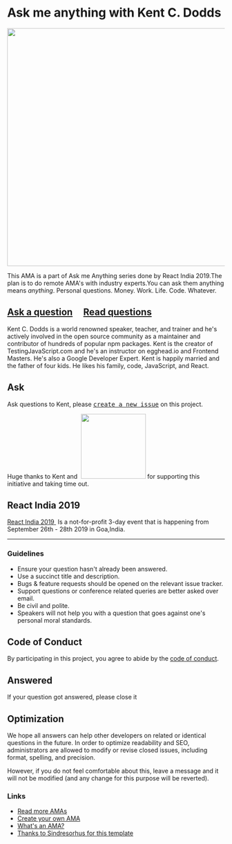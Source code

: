 # Ask me anything with Kent C. Dodds

<img src="/ama-kent-cover.png" width="550">




This AMA is a part of Ask me Anything series done by React India 2019.The plan is to do remote AMA's with industry experts.You can ask them anything means *anything*. Personal questions. Money. Work. Life. Code. Whatever.

## [Ask a question](../../issues/new) &nbsp;&nbsp;&nbsp; [Read questions](../../issues?utf8=%E2%9C%93&q=is%3Aissue%20is%3Aclosed%20sort%3Aupdated-desc%20-label%3Ahidden)

Kent C. Dodds is a world renowned speaker, teacher, and trainer and he's actively involved in the open source community as a maintainer and contributor of hundreds of popular npm packages. Kent is the creator of TestingJavaScript.com and he's an instructor on egghead.io and Frontend Masters. He's also a Google Developer Expert. Kent is happily married and the father of four kids. He likes his family, code, JavaScript, and React.


## Ask

Ask questions to Kent, please <kbd>[create a new issue](https://github.com/React-IND/React-India-2019-AMA-Kentcdodds/issues/new)</kbd> on this project.



Huge thanks to Kent and &nbsp;<a href="https://testingjavascript.com"><img src="https://testingjavascript.com/static/logoDark-d1013bdb0564fc97a0207b86df5d9d5e.svg" width="150"></a> for supporting this initiative and taking time out.&nbsp;

## React India 2019
<a href="http://reactindia.io">React India 2019 </a>&nbsp;Is a not-for-profit 3-day event that is happening from September 26th - 28th 2019 in Goa,India.</div>

---

### Guidelines

- Ensure your question hasn't already been answered.
- Use a succinct title and description.
- Bugs & feature requests should be opened on the relevant issue tracker.
- Support questions or conference related queries are better asked over email.
- Be civil and polite.
- Speakers will not help you with a question that goes against one's personal moral standards.

## Code of Conduct

By participating in this project, you agree to abide by the [code of conduct](http://bit.ly/codeofconduct-reactindia).


## Answered

If your question got answered, please close it

## Optimization

We hope all answers can help other developers on related or identical questions in the future. In order to optimize readability and SEO, administrators are allowed to modify or revise closed issues, including format, spelling, and precision.

However, if you do not feel comfortable about this, leave a message and it will not be modified (and any change for this purpose will be reverted).

### Links

- [Read more AMAs](#)
- [Create your own AMA](https://github.com/sindresorhus/amas/blob/master/create-ama.md)
- [What's an AMA?](https://en.wikipedia.org/wiki//r/IAmA)
- [Thanks to Sindresorhus for this template](https://github.com/sindresorhus/ama)
